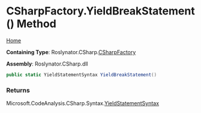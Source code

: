 # CSharpFactory\.YieldBreakStatement\(\) Method

[Home](../../../../README.md)

**Containing Type**: Roslynator\.CSharp\.[CSharpFactory](../README.md)

**Assembly**: Roslynator\.CSharp\.dll

```csharp
public static YieldStatementSyntax YieldBreakStatement()
```

### Returns

Microsoft\.CodeAnalysis\.CSharp\.Syntax\.[YieldStatementSyntax](https://docs.microsoft.com/en-us/dotnet/api/microsoft.codeanalysis.csharp.syntax.yieldstatementsyntax)

